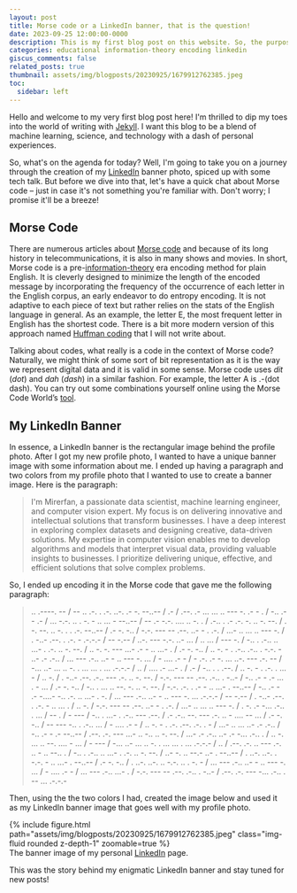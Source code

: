 ```yaml
---
layout: post
title: Morse code or a LinkedIn banner, that is the question!
date: 2023-09-25 12:00:00-0000
description: This is my first blog post on this website. So, the purpose of this post is to first trying out Jeykll and secondly,  to share a LinkedIn banner I made for myself.
categories: educational information-theory encoding linkedin 
giscus_comments: false
related_posts: true
thumbnail: assets/img/blogposts/20230925/1679912762385.jpeg
toc:
  sidebar: left
---
```


Hello and welcome to my very first blog post here! I'm thrilled to dip my toes into the world of writing with [Jekyll](https://jekyllrb.com/). I want this blog to be a blend of machine learning, science, and technology with a dash of personal experiences.

So, what's on the agenda for today? Well, I'm going to take you on a journey through the creation of my [LinkedIn](https://www.linkedin.com/in/mirerfangheibi) banner photo, spiced up with some tech talk. But before we dive into that, let's have a quick chat about Morse code – just in case it's not something you're familiar with. Don't worry; I promise it'll be a breeze!

## Morse Code

There are numerous articles about [Morse code](https://en.wikipedia.org/wiki/Morse_code) and because of its long history in telecommunications, it is also in many shows and movies. In short, Morse code is a pre-[information-theory](https://en.wikipedia.org/wiki/Information_theory) era encoding method for plain English. It is cleverly designed to minimize the length of the encoded message by incorporating the frequency of the occurrence of each letter in the English corpus, an early endeavor to do entropy encoding. It is not adaptive to each piece of text but rather relies on the stats of the English language in general. As an example, the letter E, the most frequent letter in English has the shortest code. There is a bit more modern version of this approach named [Huffman coding](https://en.wikipedia.org/wiki/Huffman_coding) that I will not write about. 

Talking about codes, what really is a code in the context of Morse code? Naturally, we might think of some sort of bit representation as it is the way we represent digital data and it is valid in some sense. Morse code uses _dit_ (_dot_) and _dah_ (_dash_) in a similar fashion. For example, the letter A is .-(dot dash). You can try out some combinations yourself online using the Morse Code World’s [tool](https://morsecode.world/international/translator.html).


## My LinkedIn Banner 

In essence, a LinkedIn banner is the rectangular image behind the profile photo. After I got my new profile photo, I wanted to have a unique banner image with some information about me. I ended up having a paragraph and two colors from my profile photo that I wanted to use to create a banner image. Here is the paragraph:

>I'm Mirerfan, a passionate data scientist, machine learning engineer, and computer vision expert. My focus is on delivering innovative and intellectual solutions that transform businesses. I have a deep interest in exploring complex datasets and designing creative, data-driven solutions. My expertise in computer vision enables me to develop algorithms and models that interpret visual data, providing valuable insights to businesses. I prioritize delivering unique, effective, and efficient solutions that solve complex problems.

So, I ended up encoding it in the Morse code that gave me the following paragraph:

>.. .----. -- / -- .. .-. . .-. ..-. .- -. --..-- / .- / .--. .- ... ... .. --- -. .- - . / -.. .- - .- / ... -.-. .. . -. - .. ... - --..-- / -- .- -.-. .... .. -. . / .-.. . .- .-. -. .. -. --. / . -. --. .. -. . . .-. --..-- / .- -. -.. / -.-. --- -- .--. ..- - . .-. / ...- .. ... .. --- -. / . -..- .--. . .-. - .-.-.- / -- -.-- / ..-. --- -.-. ..- ... / .. ... / --- -. / -.. . .-.. .. ...- . .-. .. -. --. / .. -. -. --- ...- .- - .. ...- . / .- -. -.. / .. -. - . .-.. .-.. . -.-. - ..- .- .-.. / ... --- .-.. ..- - .. --- -. ... / - .... .- - / - .-. .- -. ... ..-. --- .-. -- / -... ..- ... .. -. . ... ... . ... .-.-.- / .. / .... .- ...- . / .- / -.. . . .--. / .. -. - . .-. . ... - / .. -. / . -..- .--. .-.. --- .-. .. -. --. / -.-. --- -- .--. .-.. . -..- / -.. .- - .- ... . - ... / .- -. -.. / -.. . ... .. --. -. .. -. --. / -.-. .-. . .- - .. ...- . --..-- / -.. .- - .- -....- -.. .-. .. ...- . -. / ... --- .-.. ..- - .. --- -. ... .-.-.- / -- -.-- / . -..- .--. . .-. - .. ... . / .. -. / -.-. --- -- .--. ..- - . .-. / ...- .. ... .. --- -. / . -. .- -... .-.. . ... / -- . / - --- / -.. . ...- . .-.. --- .--. / .- .-.. --. --- .-. .. - .... -- ... / .- -. -.. / -- --- -.. . .-.. ... / - .... .- - / .. -. - . .-. .--. .-. . - / ...- .. ... ..- .- .-.. / -.. .- - .- --..-- / .--. .-. --- ...- .. -.. .. -. --. / ...- .- .-.. ..- .- -... .-.. . / .. -. ... .. --. .... - ... / - --- / -... ..- ... .. -. . ... ... . ... .-.-.- / .. / .--. .-. .. --- .-. .. - .. --.. . / -.. . .-.. .. ...- . .-. .. -. --. / ..- -. .. --.- ..- . --..-- / . ..-. ..-. . -.-. - .. ...- . --..-- / .- -. -.. / . ..-. ..-. .. -.-. .. . -. - / ... --- .-.. ..- - .. --- -. ... / - .... .- - / ... --- .-.. ...- . / -.-. --- -- .--. .-.. . -..- / .--. .-. --- -... .-.. . -- ... .-.-.-

Then, using the the two colors I had, created the image below and used it as my LinkedIn banner image that goes well with my profile photo.

<div class="row mt-3">
    <div class="col-sm mt-3 mt-md-0">
        {% include figure.html path="assets/img/blogposts/20230925/1679912762385.jpeg" class="img-fluid rounded z-depth-1" zoomable=true %}
    </div>
</div>
<div class="caption">
    The banner image of my personal <a href="https://www.linkedin.com/in/mirerfangheibi">LinkedIn</a> page.
</div>

This was the story behind my enigmatic LinkedIn banner and stay tuned for new posts!
